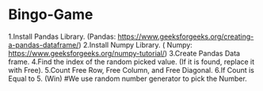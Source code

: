 # Bingo-Game
1.Install Pandas Library. (Pandas: https://www.geeksforgeeks.org/creating-a-pandas-dataframe/)
2.Install Numpy Library. ( Numpy: https://www.geeksforgeeks.org/numpy-tutorial/)
3.Create Pandas Data frame. 
4.Find the index of the random picked value. (If it is found, replace it with Free).
5.Count Free Row, Free Column, and Free Diagonal.
6.If Count is Equal to 5. (Win)
#We use random number generator to pick the Number.

